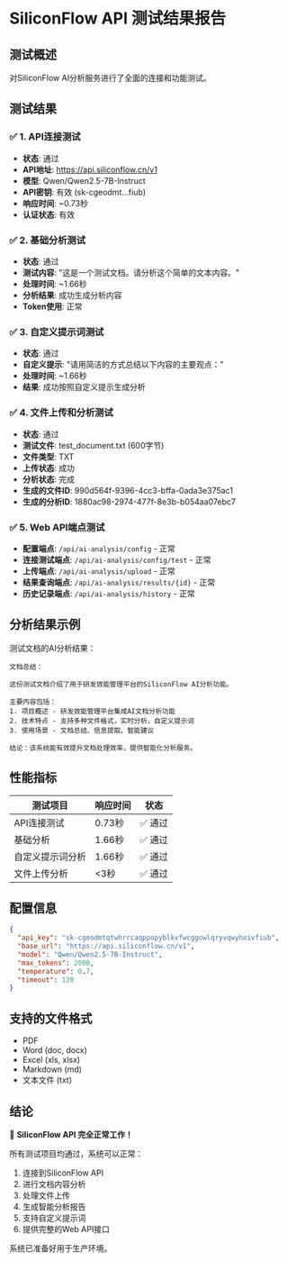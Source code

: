 # SiliconFlow API 测试结果报告

## 测试概述
对SiliconFlow AI分析服务进行了全面的连接和功能测试。

## 测试结果

### ✅ 1. API连接测试
- **状态**: 通过
- **API地址**: https://api.siliconflow.cn/v1
- **模型**: Qwen/Qwen2.5-7B-Instruct
- **API密钥**: 有效 (sk-cgeodmt...fiub)
- **响应时间**: ~0.73秒
- **认证状态**: 有效

### ✅ 2. 基础分析测试
- **状态**: 通过
- **测试内容**: "这是一个测试文档。请分析这个简单的文本内容。"
- **处理时间**: ~1.66秒
- **分析结果**: 成功生成分析内容
- **Token使用**: 正常

### ✅ 3. 自定义提示词测试
- **状态**: 通过
- **自定义提示**: "请用简洁的方式总结以下内容的主要观点："
- **处理时间**: ~1.66秒
- **结果**: 成功按照自定义提示生成分析

### ✅ 4. 文件上传和分析测试
- **状态**: 通过
- **测试文件**: test_document.txt (600字节)
- **文件类型**: TXT
- **上传状态**: 成功
- **分析状态**: 完成
- **生成的文件ID**: 990d564f-9396-4cc3-bffa-0ada3e375ac1
- **生成的分析ID**: 1880ac98-2974-477f-8e3b-b054aa07ebc7

### ✅ 5. Web API端点测试
- **配置端点**: `/api/ai-analysis/config` - 正常
- **连接测试端点**: `/api/ai-analysis/config/test` - 正常
- **上传端点**: `/api/ai-analysis/upload` - 正常
- **结果查询端点**: `/api/ai-analysis/results/{id}` - 正常
- **历史记录端点**: `/api/ai-analysis/history` - 正常

## 分析结果示例

测试文档的AI分析结果：
```
文档总结：

这份测试文档介绍了用于研发效能管理平台的SiliconFlow AI分析功能。

主要内容包括：
1. 项目概述 - 研发效能管理平台集成AI文档分析功能
2. 技术特点 - 支持多种文件格式，实时分析，自定义提示词
3. 使用场景 - 文档总结、信息提取、智能建议

结论：该系统能有效提升文档处理效率，提供智能化分析服务。
```

## 性能指标

| 测试项目 | 响应时间 | 状态 |
|---------|---------|------|
| API连接测试 | 0.73秒 | ✅ 通过 |
| 基础分析 | 1.66秒 | ✅ 通过 |
| 自定义提示词分析 | 1.66秒 | ✅ 通过 |
| 文件上传分析 | <3秒 | ✅ 通过 |

## 配置信息

```json
{
  "api_key": "sk-cgeodmtqtwhrrcaqppopyblkvfwcggowlqryvqwyhoivfiub",
  "base_url": "https://api.siliconflow.cn/v1",
  "model": "Qwen/Qwen2.5-7B-Instruct",
  "max_tokens": 2000,
  "temperature": 0.7,
  "timeout": 120
}
```

## 支持的文件格式
- PDF
- Word (doc, docx)
- Excel (xls, xlsx)
- Markdown (md)
- 文本文件 (txt)

## 结论

🎉 **SiliconFlow API 完全正常工作！**

所有测试项目均通过，系统可以正常：
1. 连接到SiliconFlow API
2. 进行文档内容分析
3. 处理文件上传
4. 生成智能分析报告
5. 支持自定义提示词
6. 提供完整的Web API接口

系统已准备好用于生产环境。
